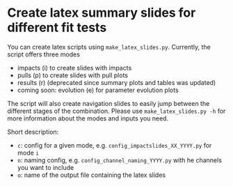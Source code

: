 # Create latex summary slides for different fit tests

You can create latex scripts using `make_latex_slides.py`.
Currently, the script offers three modes
- impacts (i) to create slides with impacts
- pulls (p) to create slides with pull plots
- results (r) (deprecated since summary plots and tables was updated)
- coming soon: evolution (e) for parameter evolution plots

The script will also create navigation slides to easily jump between the different stages of the combination.
Please use `make_latex_slides.py -h` for more information about the modes and inputs you need.

Short description:
- `c`: config for a given mode, e.g. `config_impactslides_XX_YYYY.py` for mode `i`
- `n`: naming config, e.g. `config_channel_naming_YYYY.py` with he channels you want to include
- `o`: name of the output file containing the latex slides
